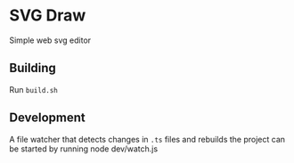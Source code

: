 # SVG Draw
Simple web svg editor

## Building
Run `build.sh`

## Development
A file watcher that detects changes in `.ts` files and rebuilds the project can be started by running
    node dev/watch.js
